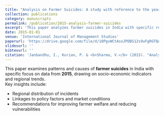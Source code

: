 ```yaml
---
title: "Analysis on Farmer Suicides: A study with reference to the year 2015"
collection: publications
category: manuscripts
permalink: /publication/2015-analysis-farmer-suicides
excerpt: 'This paper analyzes farmer suicides in India with specific reference to the year 2015.'
date: 2015-01-01
venue: 'International Journal of Management Studies'
paperurl: 'https://drive.google.com/file/d/10PgvWCtAsoJPDBS12s9uFgRGTQAZpd2_/view?usp=sharing'
slidesurl: ''
bibtexurl: ''
citation: 'Janbandhu, I., Kurian, P. & <b>Sharma, V.</b> (2015). "Analysis on Farmer Suicides: A study with reference to the year 2015." <i>International Journal of Management Studies</i>, ISSN (Print), 2249-0302.'
---
```


This paper examines patterns and causes of **farmer suicides** in India with specific focus on data from **2015**, drawing on socio-economic indicators and regional trends.  
Key insights include:
- Regional distribution of incidents  
- Linkages to policy factors and market conditions  
- Recommendations for improving farmer welfare and reducing vulnerabilities
